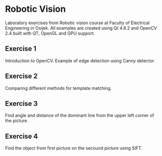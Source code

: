 #  Robotic Vision

Laboratory exercises from Robotic vision course at Faculty of Electrical Engineering in Osijek.
All examples are created using Qt 4.8.2 and OpenCV 2.4 built with QT, OpenGL and GPU support.

## Exercise 1

Introduction to OpenCV. Example of edge detection using Canny detector.

## Exercise 2

Comparing different methods for template matching.

## Exercise 3

Find angle and distance of the dominant line from the upper left corner of the picture.

## Exercise 4

Find the object from first picture on the secound picture using SIFT.
